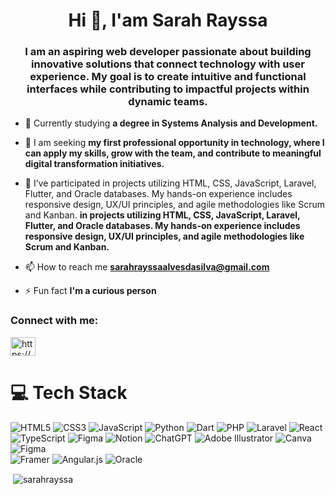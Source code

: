 <h1 align="center">Hi 👋, I'am Sarah Rayssa</h1>
<h3 align="center">I am an aspiring web developer passionate about building innovative solutions that connect technology with user experience. My goal is to create intuitive and functional interfaces while contributing to impactful projects within dynamic teams.</h3>

- 🔭 Currently studying **a degree in Systems Analysis and Development.**

- 🌱 I am seeking **my first professional opportunity in technology, where I can apply my skills, grow with the team, and contribute to meaningful digital transformation initiatives.**

- 👯 I’ve participated in projects utilizing HTML, CSS, JavaScript, Laravel, Flutter, and Oracle databases. My hands-on experience includes responsive design, UX/UI principles, and agile methodologies like Scrum and Kanban. **in projects utilizing HTML, CSS, JavaScript, Laravel, Flutter, and Oracle databases. My hands-on experience includes responsive design, UX/UI principles, and agile methodologies like Scrum and Kanban.**

- 📫 How to reach me **sarahrayssaalvesdasilva@gmail.com**

- ⚡ Fun fact **I'm a curious person**

<h3 align="left">Connect with me:</h3>
<p align="left">
<a href="https://linkedin.com/in/https://www.linkedin.com/in/sarah-rayssa/" target="blank"><img align="center" src="https://raw.githubusercontent.com/rahuldkjain/github-profile-readme-generator/master/src/images/icons/Social/linked-in-alt.svg" alt="https://www.linkedin.com/in/sarah-rayssa/" height="30" width="40" /></a>
</p>

# 💻 Tech Stack
![HTML5](https://img.shields.io/badge/html5-%23E34F26.svg?style=for-the-badge&logo=html5&logoColor=white)
![CSS3](https://img.shields.io/badge/css3-%231572B6.svg?style=for-the-badge&logo=css3&logoColor=white)
![JavaScript](https://img.shields.io/badge/javascript-%23323330.svg?style=for-the-badge&logo=javascript&logoColor=%23F7DF1E)
![Python](https://img.shields.io/badge/python-3670A0?style=for-the-badge&logo=python&logoColor=ffdd54)
![Dart](https://img.shields.io/badge/dart-%230175C2.svg?style=for-the-badge&logo=dart&logoColor=white)
![PHP](https://img.shields.io/badge/php-%23777BB4.svg?style=for-the-badge&logo=php&logoColor=white)
![Laravel](https://img.shields.io/badge/laravel-%23FF2D20.svg?style=for-the-badge&logo=laravel&logoColor=white)
![React](https://img.shields.io/badge/react-%2320232a.svg?style=for-the-badge&logo=react&logoColor=%2361DAFB)
![TypeScript](https://img.shields.io/badge/typescript-%23007ACC.svg?style=for-the-badge&logo=typescript&logoColor=white)
![Figma](https://img.shields.io/badge/figma-%23F24E1E.svg?style=for-the-badge&logo=figma&logoColor=white)
![Notion](https://img.shields.io/badge/Notion-%23000000.svg?style=for-the-badge&logo=notion&logoColor=white)
![ChatGPT](https://img.shields.io/badge/chatGPT-74aa9c?style=for-the-badge&logo=openai&logoColor=white)
![Adobe Illustrator](https://img.shields.io/badge/adobe%20illustrator-%23FF9A00.svg?style=for-the-badge&logo=adobe%20illustrator&logoColor=white)
![Canva](https://img.shields.io/badge/Canva-%2300C4CC.svg?style=for-the-badge&logo=Canva&logoColor=white)
![Figma](https://img.shields.io/badge/figma-%23F24E1E.svg?style=for-the-badge&logo=figma&logoColor=white)  
![Framer](https://img.shields.io/badge/Framer-black?style=for-the-badge&logo=framer&logoColor=blue)
![Angular.js](https://img.shields.io/badge/angular.js-%23E23237.svg?style=for-the-badge&logo=angularjs&logoColor=white)
![Oracle](https://img.shields.io/badge/Oracle-F80000?style=for-the-badge&logo=oracle&logoColor=white)

<p>&nbsp;<img align="center" src="https://github-readme-stats.vercel.app/api?username=sarahrayssa&show_icons=true&theme=dracula" alt="sarahrayssa" /></p>
